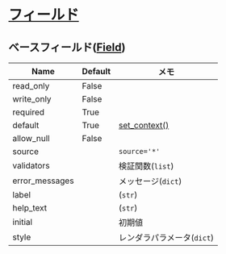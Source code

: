 # [フィールド](https://www.django-rest-framework.org/api-guide/fields/)

## ベースフィールド([Field](https://github.com/encode/django-rest-framework/blob/master/rest_framework/fields.py#L309))

| Name             | Default             | メモ            |
| ---------------- | ------------------- | -----------------|
| read_only        | False               |                  |
| write_only       | False               |                  |
| required         | True                |                  |
| default          | True                | [set_context()](https://www.django-rest-framework.org/api-guide/validators/#using-set_context) |
| allow_null       | False               |                  |
| source           |                     | `source='*'`                 |
| validators       |                     | 検証関数(`list`)               |
| error_messages   |                     | メッセージ(`dict`)             |
| label            |                     | (`str`)                      |
| help_text        |                     | (`str`)                      |
| initial          |                     | 初期値                        |
| style            |                     | レンダラパラメータ(`dict`)      |
